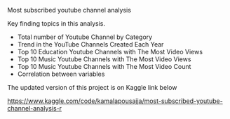 Most subscribed youtube channel analysis

Key finding topics in this analysis.

- Total number of Youtube Channel by Category
- Trend in the YouTube Channels Created Each Year
- Top 10 Education Youtube Channels with The Most Video Views
- Top 10 Music Youtube Channels with The Most Video Views
- Top 10 Music Youtube Channels with The Most Video Count
- Correlation between variables

The updated version of this project is on Kaggle link below

https://www.kaggle.com/code/kamalapousajja/most-subscribed-youtube-channel-analysis-r

